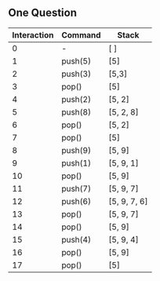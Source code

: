 ## One Question

| Interaction | Command | Stack        |   
|-------------|---------|--------------|
| 0           | -       | [ ]          |
| 1           | push(5) | [5]          |   
| 2           | push(3) | [5,3]        |   
| 3           | pop()   | [5]          |
| 4           | push(2) | [5, 2]       |
| 5           | push(8) | [5, 2, 8]    |
| 6           | pop()   | [5, 2]       |
| 7           | pop()   | [5]          |
| 8           | push(9) | [5, 9]       |
| 9           | push(1) | [5, 9, 1]    |
| 10          | pop()   | [5, 9]       |
| 11          | push(7) | [5, 9, 7]    |
| 12          | push(6) | [5, 9, 7, 6] |
| 13          | pop()   | [5, 9, 7]    |
| 14          | pop()   | [5, 9]       |
| 15          | push(4) | [5, 9, 4]    |
| 16          | pop()   | [5, 9]       |
| 17          | pop()   | [5]          |
